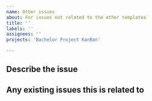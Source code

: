 ```yaml
---
name: Other issues
about: For issues not related to the other templates
title: ''
labels: ''
assignees: ''
projects: 'Bachelor Project KanBan'

---
```

## Describe the issue
<!-- A clear and concise description of the issue. -->

## Any existing issues this is related to
<!-- List any issues  this is related to -->